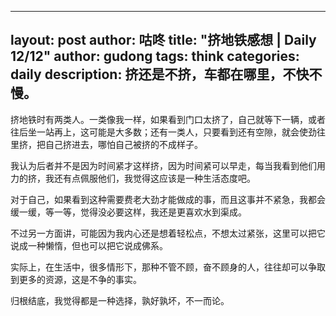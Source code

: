 
---
layout: post
author: 咕咚
title: "挤地铁感想 | Daily 12/12"
author: gudong
tags:  think 
categories: daily
description: 挤还是不挤，车都在哪里，不快不慢。
---

挤地铁时有两类人。一类像我一样，如果看到门口太挤了，自己就等下一辆，或者往后坐一站再上，这可能是大多数；还有一类人，只要看到还有空隙，就会使劲往里挤，把自己挤进去，哪怕自己被挤的不成样子。

我认为后者并不是因为时间紧才这样挤，因为时间紧可以早走，每当我看到他们用力的挤，我还有点佩服他们，我觉得这应该是一种生活态度吧。

对于自己，如果看到这种需要费老大劲才能做成的事，而且这事并不紧急，我都会缓一缓，等一等，觉得没必要这样，我还是更喜欢水到渠成。

不过另一方面讲，可能因为我内心还是想着轻松点，不想太过紧张，这里可以把它说成一种懒惰，但也可以把它说成佛系。

实际上，在生活中，很多情形下，那种不管不顾，奋不顾身的人，往往却可以争取到更多的资源，这是不争的事实。

归根结底，我觉得都是一种选择，孰好孰坏，不一而论。
